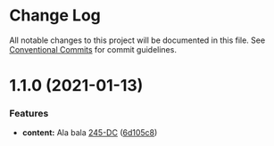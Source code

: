 # Change Log

All notable changes to this project will be documented in this file.
See [Conventional Commits](https://conventionalcommits.org) for commit guidelines.

# 1.1.0 (2021-01-13)


### Features

* **content:** Ala bala [245-DC](https://github.com/lerna/lerna/issues/387) ([6d105c8](https://github.com/dilyanatanasov177/lerna-test/commit/6d105c883a8726e1ddd0eab8ecb131331ec95b2c))
